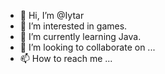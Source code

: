 - 👋 Hi, I’m @Iytar
- 👀 I’m interested in games.
- 🌱 I’m currently learning Java.
- 💞️ I’m looking to collaborate on ...
- 📫 How to reach me ...

<!---
Iytar/Iytar is a ✨ special ✨ repository because its `README.md` (this file) appears on your GitHub profile.
You can click the Preview link to take a look at your changes.
--->
